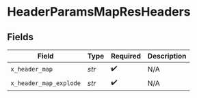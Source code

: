 # HeaderParamsMapResHeaders


## Fields

| Field                  | Type                   | Required               | Description            |
| ---------------------- | ---------------------- | ---------------------- | ---------------------- |
| `x_header_map`         | *str*                  | :heavy_check_mark:     | N/A                    |
| `x_header_map_explode` | *str*                  | :heavy_check_mark:     | N/A                    |